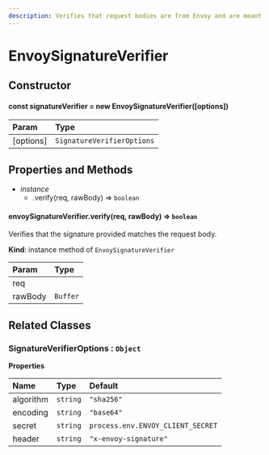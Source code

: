 ```yaml
---
description: Verifies that request bodies are from Envoy and are meant for your plugin.
---
```


# EnvoySignatureVerifier

## Constructor

#### const signatureVerifier = new EnvoySignatureVerifier\(\[options\]\)

| Param | Type |
| :--- | :--- |
| \[options\] | `SignatureVerifierOptions` |

## Properties and Methods

* _instance_
  * .verify\(req, rawBody\) ⇒ `boolean`

#### envoySignatureVerifier.verify\(req, rawBody\) ⇒ `boolean`

Verifies that the signature provided matches the request body.

**Kind**: instance method of `EnvoySignatureVerifier`

| Param | Type |
| :--- | :--- |
| req |  |
| rawBody | `Buffer` |

## Related Classes

### SignatureVerifierOptions : `Object`

**Properties**

| Name | Type | Default |
| :--- | :--- | :--- |
| algorithm | `string` | `"sha256"` |
| encoding | `string` | `"base64"` |
| secret | `string` | `process.env.ENVOY_CLIENT_SECRET` |
| header | `string` | `"x-envoy-signature"` |

